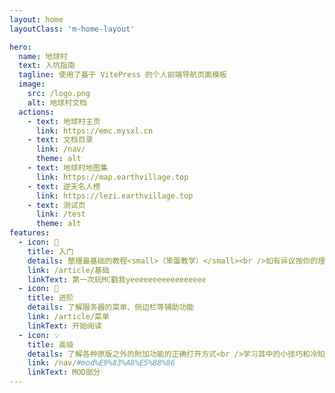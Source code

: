 ```yaml
---
layout: home
layoutClass: 'm-home-layout'

hero:
  name: 地球村
  text: 入坑指南
  tagline: 使用了基于 VitePress 的个人前端导航页面模板
  image:
    src: /logo.png
    alt: 地球村文档
  actions:
    - text: 地球村主页
      link: https://emc.mysxl.cn
    - text: 文档目录
      link: /nav/
      theme: alt
    - text: 地球村地图集
      link: https://map.earthvillage.top
    - text: 逆天名人榜
      link: https://lezi.earthvillage.top
    - text: 测试页
      link: /test
      theme: alt
features:
  - icon: 📘
    title: 入门
    details: 整理最基础的教程<small>（笨蛋教学）</small><br />如有异议按你的理解为主，不接受反驳
    link: /article/基础
    linkText: 第一次玩MC戳我yeeeeeeeeeeeeeeeee
  - icon: 📖
    title: 进阶
    details: 了解服务器的菜单、侧边栏等辅助功能
    link: /article/菜单
    linkText: 开始阅读
  - icon: 💡
    title: 高级
    details: 了解各种原版之外的附加功能的正确打开方式<br />学习其中的小技巧和冷知识
    link: /nav/#mod%E9%83%A8%E5%88%86
    linkText: MOD部分
---
```


<style>
/*爱的魔力转圈圈*/
.m-home-layout .image-src:hover {
  transform: translate(-50%, -50%) rotate(666turn);
  transition: transform 59s 1s cubic-bezier(0.3, 0, 0.8, 1);
}

.m-home-layout .details small {
  opacity: 0.8;
}

.m-home-layout .bottom-small {
  display: block;
  margin-top: 2em;
  text-align: right;
}
</style>
